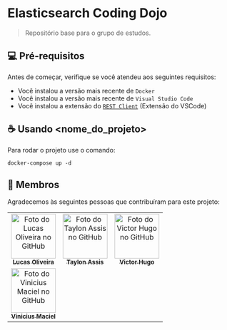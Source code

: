 # Elasticsearch Coding Dojo

> Repositório base para o grupo de estudos.

## 💻 Pré-requisitos

Antes de começar, verifique se você atendeu aos seguintes requisitos:

- Você instalou a versão mais recente de `Docker`
- Você instalou a versão mais recente de `Visual Studio Code`
- Você instalou a extensão do [`REST Client`](https://marketplace.visualstudio.com/items?itemName=humao.rest-client) (Extensão do VSCode)

## ☕ Usando <nome_do_projeto>

Para rodar o projeto use o comando:

```
docker-compose up -d
```

## 🤝 Membros

Agradecemos às seguintes pessoas que contribuíram para este projeto:

<table>
  <tr>
    <td align="center">
      <a href="https://github.com/lucas-silva" title="Lucas Oliveira">
        <img src="https://github.com/lucas-silva.png" width="100px;" alt="Foto do Lucas Oliveira no GitHub"/><br>
        <sub>
          <b>Lucas Oliveira</b>
        </sub>
      </a>
    </td>
    <td align="center">
      <a href="https://github.com/TyAssis" title="Taylon Assis">
        <img src="https://github.com/TyAssis.png" width="100px;" alt="Foto do Taylon Assis no GitHub"/><br>
        <sub>
          <b>Taylon Assis</b>
        </sub>
      </a>
    </td>
    <td align="center">
      <a href="https://github.com/victorhsanjos" title="Victor Hugo">
        <img src="https://github.com/victorhsanjos.png" width="100px;" alt="Foto do Victor Hugo no GitHub"/><br>
        <sub>
          <b>Victor Hugo</b>
        </sub>
      </a>
    </td>
  </tr>
    <td align="center">
      <a href="https://github.com/viniciusmaciel126" title="Vinicius Maciel">
        <img src="https://github.com/viniciusmaciel126.png" width="100px;" alt="Foto do Vinicius Maciel no GitHub"/><br>
        <sub>
          <b>Vinicius Maciel</b>
        </sub>
      </a>
    </td>
  </tr>
</table>
